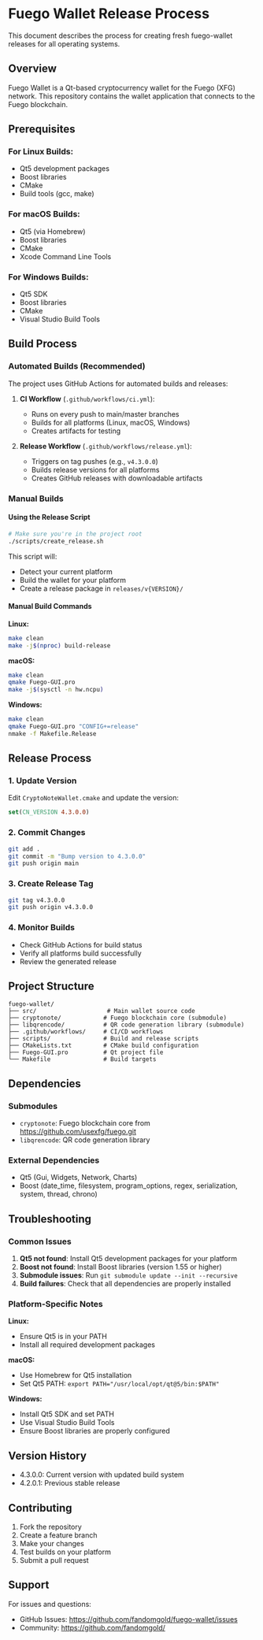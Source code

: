 # Fuego Wallet Release Process

This document describes the process for creating fresh fuego-wallet releases for all operating systems.

## Overview

Fuego Wallet is a Qt-based cryptocurrency wallet for the Fuego (XFG) network. This repository contains the wallet application that connects to the Fuego blockchain.

## Prerequisites

### For Linux Builds:
- Qt5 development packages
- Boost libraries
- CMake
- Build tools (gcc, make)

### For macOS Builds:
- Qt5 (via Homebrew)
- Boost libraries
- CMake
- Xcode Command Line Tools

### For Windows Builds:
- Qt5 SDK
- Boost libraries
- CMake
- Visual Studio Build Tools

## Build Process

### Automated Builds (Recommended)

The project uses GitHub Actions for automated builds and releases:

1. **CI Workflow** (`.github/workflows/ci.yml`):
   - Runs on every push to main/master branches
   - Builds for all platforms (Linux, macOS, Windows)
   - Creates artifacts for testing

2. **Release Workflow** (`.github/workflows/release.yml`):
   - Triggers on tag pushes (e.g., `v4.3.0.0`)
   - Builds release versions for all platforms
   - Creates GitHub releases with downloadable artifacts

### Manual Builds

#### Using the Release Script

```bash
# Make sure you're in the project root
./scripts/create_release.sh
```

This script will:
- Detect your current platform
- Build the wallet for your platform
- Create a release package in `releases/v{VERSION}/`

#### Manual Build Commands

**Linux:**
```bash
make clean
make -j$(nproc) build-release
```

**macOS:**
```bash
make clean
qmake Fuego-GUI.pro
make -j$(sysctl -n hw.ncpu)
```

**Windows:**
```bash
make clean
qmake Fuego-GUI.pro "CONFIG+=release"
nmake -f Makefile.Release
```

## Release Process

### 1. Update Version

Edit `CryptoNoteWallet.cmake` and update the version:
```cmake
set(CN_VERSION 4.3.0.0)
```

### 2. Commit Changes

```bash
git add .
git commit -m "Bump version to 4.3.0.0"
git push origin main
```

### 3. Create Release Tag

```bash
git tag v4.3.0.0
git push origin v4.3.0.0
```

### 4. Monitor Builds

- Check GitHub Actions for build status
- Verify all platforms build successfully
- Review the generated release

## Project Structure

```
fuego-wallet/
├── src/                    # Main wallet source code
├── cryptonote/            # Fuego blockchain core (submodule)
├── libqrencode/           # QR code generation library (submodule)
├── .github/workflows/     # CI/CD workflows
├── scripts/               # Build and release scripts
├── CMakeLists.txt         # CMake build configuration
├── Fuego-GUI.pro          # Qt project file
└── Makefile               # Build targets
```

## Dependencies

### Submodules
- `cryptonote`: Fuego blockchain core from https://github.com/usexfg/fuego.git
- `libqrencode`: QR code generation library

### External Dependencies
- Qt5 (Gui, Widgets, Network, Charts)
- Boost (date_time, filesystem, program_options, regex, serialization, system, thread, chrono)

## Troubleshooting

### Common Issues

1. **Qt5 not found**: Install Qt5 development packages for your platform
2. **Boost not found**: Install Boost libraries (version 1.55 or higher)
3. **Submodule issues**: Run `git submodule update --init --recursive`
4. **Build failures**: Check that all dependencies are properly installed

### Platform-Specific Notes

**Linux:**
- Ensure Qt5 is in your PATH
- Install all required development packages

**macOS:**
- Use Homebrew for Qt5 installation
- Set Qt5 PATH: `export PATH="/usr/local/opt/qt@5/bin:$PATH"`

**Windows:**
- Install Qt5 SDK and set PATH
- Use Visual Studio Build Tools
- Ensure Boost libraries are properly configured

## Version History

- 4.3.0.0: Current version with updated build system
- 4.2.0.1: Previous stable release

## Contributing

1. Fork the repository
2. Create a feature branch
3. Make your changes
4. Test builds on your platform
5. Submit a pull request

## Support

For issues and questions:
- GitHub Issues: https://github.com/fandomgold/fuego-wallet/issues
- Community: https://github.com/fandomgold/